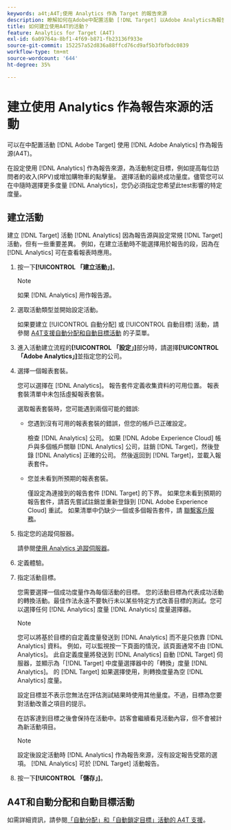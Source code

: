 ```yaml
---
keywords: a4t;A4T;使用 Analytics 作為 Target 的報告來源
description: 瞭解如何在Adobe中配置活動 [!DNL Target] 以Adobe Analytics為報告來源(A4T)。
title: 如何建立使用A4T的活動？
feature: Analytics for Target (A4T)
exl-id: 6a09764a-8bf1-4f69-b871-fb23136f933e
source-git-commit: 152257a52d836a88ffcd76cd9af5b3fbfbdc0839
workflow-type: tm+mt
source-wordcount: '644'
ht-degree: 35%

---
```


# 建立使用 Analytics 作為報告來源的活動

可以在中配置活動 [!DNL Adobe Target] 使用 [!DNL Adobe Analytics] 作為報告源(A4T)。

在設定使用 [!DNL Analytics] 作為報告來源，為活動制定目標，例如提高每位訪問者的收入(RPV)或增加購物車的點擊量。 選擇活動的最終成功量度。儘管您可以在中隨時選擇更多度量 [!DNL Analytics]，您仍必須指定您希望此test影響的特定度量。

## 建立活動

建立 [!DNL Target] 活動 [!DNL Analytics] 因為報告源與設定常規 [!DNL Target] 活動，但有一些重要差異。 例如，在建立活動時不能選擇用於報告的段，因為在 [!DNL Analytics] 可在查看報表時應用。

1. 按一下&#x200B;**[!UICONTROL 「建立活動」]**。

   >[!NOTE]
   >
   >如果 [!DNL Analytics] 用作報告源。

1. 選取活動類型並開始設定活動。

   如果要建立 [!UICONTROL 自動分配] 或 [!UICONTROL 自動目標] 活動，請參閱 [A4T支援自動分配和自動目標活動](/help/main/c-integrating-target-with-mac/a4t/a4t-at-aa.md) 的子菜單。

1. 進入活動建立流程的&#x200B;**[!UICONTROL 「設定」]**&#x200B;部分時，請選擇&#x200B;**[!UICONTROL 「Adobe Analytics」]**&#x200B;並指定您的公司。
1. 選擇一個報表套裝。

   您可以選擇在 [!DNL Analytics]。 報告套件定義收集資料的可用位置。 報表套裝清單中未包括虛擬報表套裝。

   選取報表套裝時，您可能遇到兩個可能的錯誤:

   * 您遇到沒有可用的報表套裝的錯誤，但您的帳戶已正確設定。

      檢查 [!DNL Analytics] 公司。 如果 [!DNL Adobe Experience Cloud] 帳戶與多個帳戶關聯 [!DNL Analytics] 公司，註銷 [!DNL Target]，然後登錄 [!DNL Analytics] 正確的公司。 然後返回到 [!DNL Target]，並載入報表套件。

   * 您並未看到所預期的報表套裝。

      僅設定為連接到的報告套件 [!DNL Target] 的下界。 如果您未看到預期的報告套件，請首先嘗試註銷並重新登錄到 [!DNL Adobe Experience Cloud] 重試。
   如果清單中仍缺少一個或多個報告套件，請 [聯繫客戶服務](/help/main/cmp-resources-and-contact-information.md#reference_ACA3391A00EF467B87930A450050077C)。

1. 指定您的追蹤伺服器。

   請參閱[使用 Analytics 追蹤伺服器](/help/main/c-integrating-target-with-mac/a4t/analytics-tracking-server.md#task_72077BA7E93C4A65A715A18F32228823)。

1. 定義體驗。
1. 指定活動目標。

   您需要選擇一個成功度量作為每個活動的目標。 您的活動目標為代表成功活動的轉換活動。最佳作法永遠不要執行未以某些特定方式改善目標的測試。您可以選擇任何 [!DNL Analytics] 度量 [!DNL Analytics] 度量選擇器。

   >[!NOTE]
   >
   >您可以將基於目標的自定義度量發送到 [!DNL Analytics] 而不是只依靠 [!DNL Analytics] 資料。 例如，可以監視按一下頁面的情況，該頁面通常不由 [!DNL Analytics]。 此自定義度量將發送到 [!DNL Analytics] 自動 [!DNL Target] 伺服器，並顯示為「[!DNL Target] 中度量選擇器中的「轉換」度量 [!DNL Analytics]。 的 [!DNL Target] 如果選擇使用，則轉換度量為空 [!DNL Analytics] 度量。

   設定目標並不表示您無法在評估測試結果時使用其他量度。不過，目標為您要對活動改善之項目的提示。

   在訪客達到目標之後會保持在活動中。訪客會繼續看見活動內容，但不會被計為新活動項目。

   >[!NOTE]
   >
   >設定後設定活動時 [!DNL Analytics] 作為報告來源，沒有設定報告受眾的選項。 [!DNL Analytics] 可於 [!DNL Target] 活動報告。

1. 按一下&#x200B;**[!UICONTROL 「儲存」]**。

## A4T和自動分配和自動目標活動

如需詳細資訊，請參閱[「自動分配」和「自動鎖定目標」活動的 A4T 支援](/help/main/c-integrating-target-with-mac/a4t/a4t-at-aa.md)。
